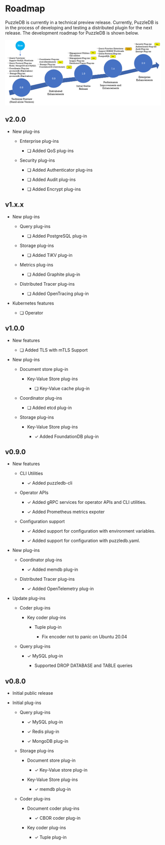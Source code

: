 # Roadmap

PuzzleDB is currently in a technical preview release. Currently, PuzzleDB is in the process of developing and testing a distributed plugin for the next release. The development roadmap for PuzzleDB is shown below.

![doc/img/roadmap](img/roadmap.png)

## v2.0.0

-   New plug-ins

    -   Enterprise plug-ins

        -   ❏ Added QoS plug-ins

    -   Security plug-ins

        -   ❏ Added Authenticator plug-ins﻿

        -   ❏ Added Audit plug-ins

        -   ❏ Added Encrypt plug-ins

## v1.x.x

-   New plug-ins

    -   Query plug-ins

        -   ❏ Added PostgreSQL plug-in

    -   Storage plug-ins

        -   ❏ Added TiKV plug-in

    -   Metrics plug-ins

        -   ❏ Added Graphite plug-in

    -   Distributed Tracer plug-ins

        -   ❏ Added OpenTracing plug-in

-   Kubernetes features

    -   ❏ Operator

## v1.0.0

-   New features

    -   ❏ Added TLS with mTLS Support

-   New plug-ins

    -   Document store plug-in

        -   Key-Value Store plug-ins

            -   ❏ Key-Value cache plug-in

    -   Coordinator plug-ins

        -   ❏ Added etcd plug-in

    -   Storage plug-ins

        -   Key-Value Store plug-ins

            -   ✓ Added FoundationDB plug-in

## v0.9.0

-   New features

    -   CLI Utilities

        -   ✓ Added puzzledb-cli

    -   Operator APIs

        -   ✓ Added gRPC services for operator APIs and CLI utilities.

        -   ✓ Added Prometheus metrics expoter

    -   Configuration support

        -   ✓ Added support for configuration with environment variables.

        -   ✓ Added support for configuration with puzzledb.yaml.

-   New plug-ins

    -   Coordinator plug-ins

        -   ✓ Added memdb plug-in

    -   Distributed Tracer plug-ins

        -   ✓ Added OpenTelemetry plug-in

-   Update plug-ins

    -   Coder plug-ins

        -   Key coder plug-ins

            -   Tuple plug-in

                -   Fix encoder not to panic on Ubuntu 20.04

    -   Query plug-ins

        -   ✓ MySQL plug-in

            -   Supported DROP DATABASE and TABLE queries

## v0.8.0

-   Initial public release

-   Initial plug-ins

    -   Query plug-ins

        -   ✓ MySQL plug-in

        -   ✓ Redis plug-in

        -   ✓ MongoDB plug-in

    -   Storage plug-ins

        -   Document store plug-in

            -   ✓ Key-Value store plug-in

        -   Key-Value Store plug-ins

            -   ✓ memdb plug-in

    -   Coder plug-ins

        -   Document coder plug-ins

            -   ✓ CBOR coder plug-in

        -   Key coder plug-ins

            -   ✓ Tuple plug-in
